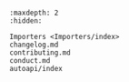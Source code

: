```{include} ../README.md
```

```{toctree}
:maxdepth: 2
:hidden:

Importers <Importers/index>
changelog.md
contributing.md
conduct.md
autoapi/index
```